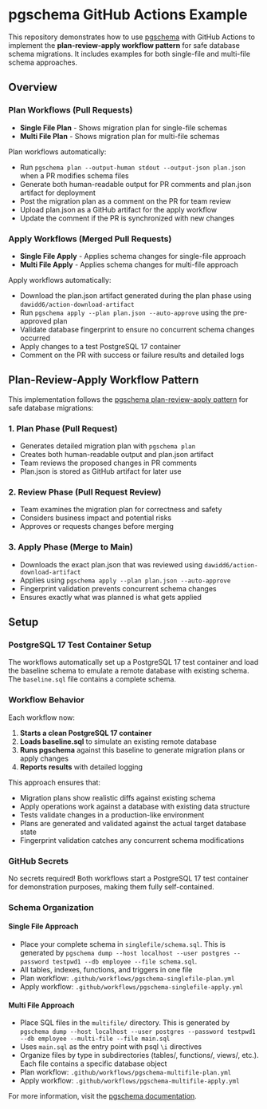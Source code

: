 # pgschema GitHub Actions Example

This repository demonstrates how to use [pgschema](https://www.pgschema.com/) with GitHub Actions to implement the **plan-review-apply workflow pattern** for safe database schema migrations. It includes examples for both single-file and multi-file schema approaches.

## Overview

### Plan Workflows (Pull Requests)

- **Single File Plan** - Shows migration plan for single-file schemas
- **Multi File Plan** - Shows migration plan for multi-file schemas

Plan workflows automatically:

- Run `pgschema plan --output-human stdout --output-json plan.json` when a PR modifies schema files
- Generate both human-readable output for PR comments and plan.json artifact for deployment
- Post the migration plan as a comment on the PR for team review
- Upload plan.json as a GitHub artifact for the apply workflow
- Update the comment if the PR is synchronized with new changes

### Apply Workflows (Merged Pull Requests)

- **Single File Apply** - Applies schema changes for single-file approach
- **Multi File Apply** - Applies schema changes for multi-file approach

Apply workflows automatically:

- Download the plan.json artifact generated during the plan phase using `dawidd6/action-download-artifact`
- Run `pgschema apply --plan plan.json --auto-approve` using the pre-approved plan
- Validate database fingerprint to ensure no concurrent schema changes occurred
- Apply changes to a test PostgreSQL 17 container
- Comment on the PR with success or failure results and detailed logs

## Plan-Review-Apply Workflow Pattern

This implementation follows the [pgschema plan-review-apply pattern](https://www.pgschema.com/workflow/plan-review-apply) for safe database migrations:

### 1. Plan Phase (Pull Request)

- Generates detailed migration plan with `pgschema plan`
- Creates both human-readable output and plan.json artifact
- Team reviews the proposed changes in PR comments
- Plan.json is stored as GitHub artifact for later use

### 2. Review Phase (Pull Request Review)

- Team examines the migration plan for correctness and safety
- Considers business impact and potential risks
- Approves or requests changes before merging

### 3. Apply Phase (Merge to Main)

- Downloads the exact plan.json that was reviewed using `dawidd6/action-download-artifact`
- Applies using `pgschema apply --plan plan.json --auto-approve`
- Fingerprint validation prevents concurrent schema changes
- Ensures exactly what was planned is what gets applied

## Setup

### PostgreSQL 17 Test Container Setup

The workflows automatically set up a PostgreSQL 17 test container and load the baseline schema to emulate a remote database with existing schema. The `baseline.sql` file contains a complete schema.

### Workflow Behavior

Each workflow now:

1. **Starts a clean PostgreSQL 17 container**
2. **Loads baseline.sql** to simulate an existing remote database
3. **Runs pgschema** against this baseline to generate migration plans or apply changes
4. **Reports results** with detailed logging

This approach ensures that:

- Migration plans show realistic diffs against existing schema
- Apply operations work against a database with existing data structure
- Tests validate changes in a production-like environment
- Plans are generated and validated against the actual target database state
- Fingerprint validation catches any concurrent schema modifications

### GitHub Secrets

No secrets required! Both workflows start a PostgreSQL 17 test container for demonstration purposes, making them fully self-contained.

### Schema Organization

#### Single File Approach

- Place your complete schema in `singlefile/schema.sql`. This is generated by `pgschema dump --host localhost --user postgres --password testpwd1 --db employee --file schema.sql`.
- All tables, indexes, functions, and triggers in one file
- Plan workflow: `.github/workflows/pgschema-singlefile-plan.yml`
- Apply workflow: `.github/workflows/pgschema-singlefile-apply.yml`

#### Multi File Approach

- Place SQL files in the `multifile/` directory. This is generated by `pgschema dump --host localhost --user postgres --password testpwd1 --db employee --multi-file --file main.sql`
- Uses `main.sql` as the entry point with psql `\i` directives
- Organize files by type in subdirectories (tables/, functions/, views/, etc.). Each file contains a specific database object
- Plan workflow: `.github/workflows/pgschema-multifile-plan.yml`
- Apply workflow: `.github/workflows/pgschema-multifile-apply.yml`

For more information, visit the [pgschema documentation](https://www.pgschema.com/).
